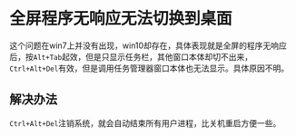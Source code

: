 # 全屏程序无响应无法切换到桌面

这个问题在win7上并没有出现，win10却存在，具体表现就是全屏的程序无响应后，按`Alt+Tab`起效，但是只显示任务栏，其他窗口本体却切不出来，`Ctrl+Alt+Del`有效，但是调用任务管理器窗口本体也无法显示。具体原因不明。

## 解决办法

`Ctrl+Alt+Del`注销系统，就会自动结束所有用户进程，比关机重启方便一些。
